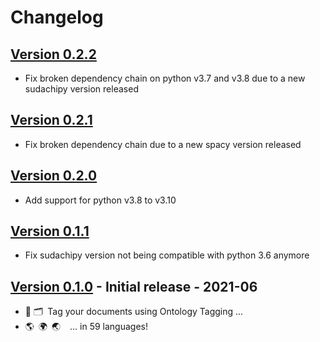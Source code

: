 # Changelog

## [Version 0.2.2](https://github.com/dataiku/dss-plugin-nlp-analysis/releases/tag/v0.2.2)
- Fix broken dependency chain on python v3.7 and v3.8 due to a new sudachipy version released

## [Version 0.2.1](https://github.com/dataiku/dss-plugin-nlp-analysis/releases/tag/v0.2.1)
- Fix broken dependency chain due to a new spacy version released

## [Version 0.2.0](https://github.com/dataiku/dss-plugin-nlp-analysis/releases/tag/v0.2.0)
- Add support for python v3.8 to v3.10

## [Version 0.1.1](https://github.com/dataiku/dss-plugin-nlp-analysis/releases/tag/v0.1.1)
- Fix sudachipy version not being compatible with python 3.6 anymore

## [Version 0.1.0](https://github.com/dataiku/dss-plugin-nlp-analysis/releases/tag/v0.1.0) - Initial release - 2021-06
- 📌 🗂 Tag your documents using Ontology Tagging ...
- 🌎 🌍 🌏   ... in 59 languages!
